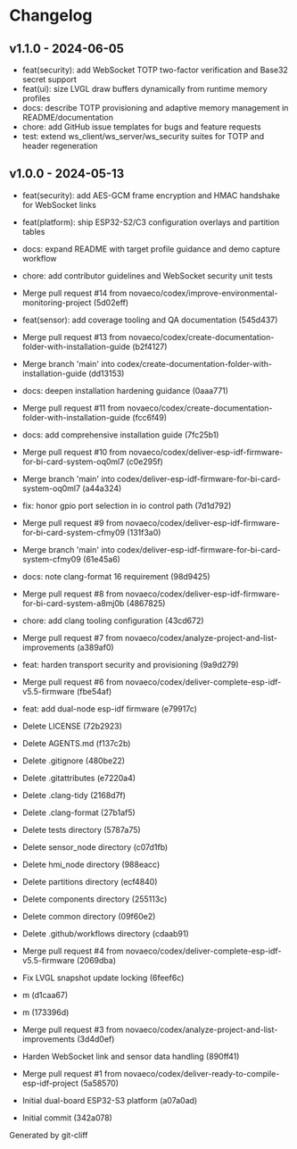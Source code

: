 # Changelog

## v1.1.0 - 2024-06-05

- feat(security): add WebSocket TOTP two-factor verification and Base32 secret support
- feat(ui): size LVGL draw buffers dynamically from runtime memory profiles
- docs: describe TOTP provisioning and adaptive memory management in README/documentation
- chore: add GitHub issue templates for bugs and feature requests
- test: extend ws_client/ws_server/ws_security suites for TOTP and header regeneration

## v1.0.0 - 2024-05-13

- feat(security): add AES-GCM frame encryption and HMAC handshake for WebSocket links
- feat(platform): ship ESP32-S2/C3 configuration overlays and partition tables
- docs: expand README with target profile guidance and demo capture workflow
- chore: add contributor guidelines and WebSocket security unit tests

- Merge pull request #14 from novaeco/codex/improve-environmental-monitoring-project (5d02eff)
- feat(sensor): add coverage tooling and QA documentation (545d437)
- Merge pull request #13 from novaeco/codex/create-documentation-folder-with-installation-guide (b2f4127)
- Merge branch 'main' into codex/create-documentation-folder-with-installation-guide (dd13153)
- docs: deepen installation hardening guidance (0aaa771)
- Merge pull request #11 from novaeco/codex/create-documentation-folder-with-installation-guide (fcc6f49)
- docs: add comprehensive installation guide (7fc25b1)
- Merge pull request #10 from novaeco/codex/deliver-esp-idf-firmware-for-bi-card-system-oq0ml7 (c0e295f)
- Merge branch 'main' into codex/deliver-esp-idf-firmware-for-bi-card-system-oq0ml7 (a44a324)
- fix: honor gpio port selection in io control path (7d1d792)
- Merge pull request #9 from novaeco/codex/deliver-esp-idf-firmware-for-bi-card-system-cfmy09 (131f3a0)
- Merge branch 'main' into codex/deliver-esp-idf-firmware-for-bi-card-system-cfmy09 (61e45a6)
- docs: note clang-format 16 requirement (98d9425)
- Merge pull request #8 from novaeco/codex/deliver-esp-idf-firmware-for-bi-card-system-a8mj0b (4867825)
- chore: add clang tooling configuration (43cd672)
- Merge pull request #7 from novaeco/codex/analyze-project-and-list-improvements (a389af0)
- feat: harden transport security and provisioning (9a9d279)
- Merge pull request #6 from novaeco/codex/deliver-complete-esp-idf-v5.5-firmware (fbe54af)
- feat: add dual-node esp-idf firmware (e79917c)
- Delete LICENSE (72b2923)
- Delete AGENTS.md (f137c2b)
- Delete .gitignore (480be22)
- Delete .gitattributes (e7220a4)
- Delete .clang-tidy (2168d7f)
- Delete .clang-format (27b1af5)
- Delete tests directory (5787a75)
- Delete sensor_node directory (c07d1fb)
- Delete hmi_node directory (988eacc)
- Delete partitions directory (ecf4840)
- Delete components directory (255113c)
- Delete common directory (09f60e2)
- Delete .github/workflows directory (cdaab91)
- Merge pull request #4 from novaeco/codex/deliver-complete-esp-idf-v5.5-firmware (2069dba)
- Fix LVGL snapshot update locking (6feef6c)
- m (d1caa67)
- m (173396d)
- Merge pull request #3 from novaeco/codex/analyze-project-and-list-improvements (3d4d0ef)
- Harden WebSocket link and sensor data handling (890ff41)
- Merge pull request #1 from novaeco/codex/deliver-ready-to-compile-esp-idf-project (5a58570)
- Initial dual-board ESP32-S3 platform (a07a0ad)
- Initial commit (342a078)

Generated by git-cliff
